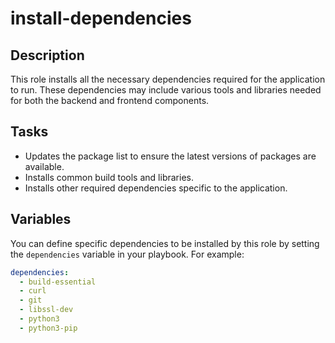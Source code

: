 # install-dependencies

## Description

This role installs all the necessary dependencies required for the application to run. These dependencies may include various tools and libraries needed for both the backend and frontend components.

## Tasks

- Updates the package list to ensure the latest versions of packages are available.
- Installs common build tools and libraries.
- Installs other required dependencies specific to the application.

## Variables

You can define specific dependencies to be installed by this role by setting the `dependencies` variable in your playbook. For example:

```yaml
dependencies:
  - build-essential
  - curl
  - git
  - libssl-dev
  - python3
  - python3-pip
